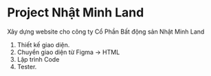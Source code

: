 Project Nhật Minh Land
=======================

Xây dựng website cho công ty Cổ Phần Bất động sản Nhật Minh Land

1. Thiết kế giao diện.
2. Chuyển giao diện từ Figma -> HTML
3. Lập trình Code
4. Tester.
